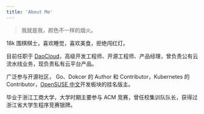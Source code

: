 ```yaml
---
title: 'About Me'
---
```


>我就是我，颜色不一样的烟火。

18k 围棋棋士，喜欢睡觉，喜欢美食，拒绝闯红灯。

目前任职于 [DaoCloud](https://www.daocloud.io/)，高级开发工程师、开源工程师、产品经理，曾负责公有云流水线业务，现负责私有云平台产品。

广泛参与开源社区， Go、Dokcer 的 Author 和 Contributor，Kubernetes 的 Contributor，[OpenSUSE 中文](https://forum.suse.org.cn/)开发板块的挂名版主。

毕业于浙江工商大学，大学时期主要参与 ACM 竞赛，曾任校集训队队长，获得过浙江省大学生程序竞赛银牌。
